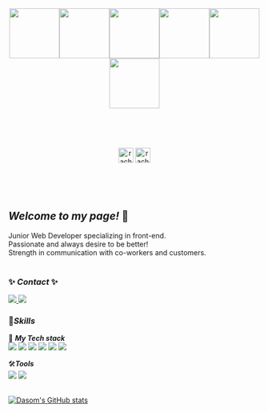 <br>
<br>
<br>
<br>
<br>
<br>
<br>
<p align="center">
  <img src="https://media3.giphy.com/media/ln7z2eWriiQAllfVcn/200w.webp" width="100"><img src="https://i.giphy.com/media/LMt9638dO8dftAjtco/200.webp" width="100"><img src="https://i.giphy.com/media/eNAsjO55tPbgaor7ma/200w.webp" width="100"><img src="https://i.giphy.com/media/VgGthkhUvGgOit7Y9i/200.webp" width="100"><img src="https://i.giphy.com/media/KzJkzjggfGN5Py6nkT/200.webp" width="100"><img src="https://i.giphy.com/media/IdyAQJVN2kVPNUrojM/200.webp" width="100"><br><br>
</p>
<br>
<br>
<p align="center">
<a href="https://quickest-mare-749.notion.site/Jeong-Dasom-62a74a097ba44cbbb5cfee84c4dd4f59" target="_blank"><img align="center" src="https://img.icons8.com/ios/250/000000/notepad.png" alt="rachel" height="30" width="30" /></a>
<a href="https://linkedin.com/in/dasom-jeong-6317921a4/" target="_blank"><img align="center" src="https://img.icons8.com/ios/250/000000/linkedin.png" alt="rachel" height="30" width="30" /></a>
</p>
<br>
<br>
<br>

## ***Welcome to my page!*** 👋
Junior Web Developer specializing in front-end. <br/> 
Passionate and always desire to be better! <br/>
Strength in communication with co-workers and customers.
</br>
</br>

### ✨ ***Contact*** ✨
<img src="https://img.shields.io/badge/-010--8072--9501-gold"/><a href="mailto:jdsss2634@gmail.com" target="_blank">
<img src="https://img.shields.io/badge/jdsss2634@gmail.com-EA4335?style=flat-square&logo=gmail&logoColor=white"/></a>
</br>

### 💪***Skills***
🎈 ***My Tech stack***
</br>
<img src="https://img.shields.io/badge/-Javascript-F7DF1E?style=flat-square&logo=Javascript&logoColor=white"/>
<img src="https://img.shields.io/badge/-HTML5-E34F26?style=flat-square&logo=HTML5&logoColor=white"/>
<img src="https://img.shields.io/badge/-CSS3-1572B6?style=flat-square&logo=CSS3&logoColor=white"/>
<img src="https://img.shields.io/badge/-Java-007396?style=flat-square&logo=Java&logoColor=white"/>
<img src="https://img.shields.io/badge/-Oracle-F80000?style=flat-square&logo=Oracle&logoColor=white"/>
<img src="https://img.shields.io/badge/-Amazon_AWS-232F3E?style=flat-square&logo=Amazon_AWS&logoColor=white"/>
</br>

🛠***Tools***
</br>
<img src="https://img.shields.io/badge/-Eclipse-2C2255?style=flat-square&logo=Eclipse&logoColor=white"/>
<img src="https://img.shields.io/badge/-Vs_Code-007ACC?style=flat-square&logo=Visual_Studio_Code&logoColor=white"/>
</br>
</br>

[![Dasom's GitHub stats](https://github-readme-stats.vercel.app/api?username=racheljeong&show_icons=true&theme=buefy&bg_color=red,black,purple,yellow)](https://github.com/racheljeong/github-readme-stats)


